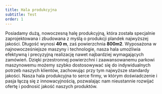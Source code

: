 ```yaml
---
title: Hala produkcyjna
subtitle: Test
order: 1
---
```

Posiadamy dużą, nowoczesną halę produkcyjną, która została specjalnie zaprojektowana i zbudowana z myślą o produkcji plandek najwyższej jakości. Długość wynosi **40 m**, zaś powierzchnia **800m2**. 
 Wyposażona w najnowocześniejsze maszyny i technologie, nasza hala umożliwia efektywną i precyzyjną realizację nawet najbardziej wymagających zamówień.
 Dzięki przestronnej powierzchni i zaawansowanemu parkowi maszynowemu możemy szybko dostosowywać się do indywidualnych potrzeb naszych klientów, zachowując przy tym najwyższe standardy jakości.
 Nasza hala produkcyjna to serce firmy, w którym doświadczenie i pasja łączą się z innowacyjnością, pozwalając nam nieustannie rozwijać ofertę i podnosić jakość naszych produktów.